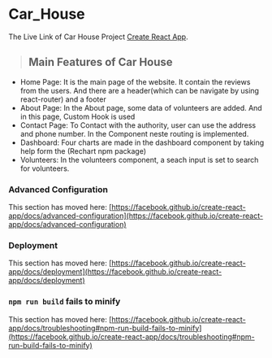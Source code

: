 # Car_House

The Live Link of Car House Project [Create React App](https://github.com/facebook/create-react-app).

> ## Main Features of Car House

- Home Page: 
  It is the main page of the website. It contain the reviews from the users. And there are a header(which can be navigate by using react-router) and a footer 
- About Page: 
  In the About page, some data of volunteers are added. And in this page, Custom Hook is used
- Contact Page:
  To Contact with the authority, user can use the address and phone number. In the Component neste routing is implemented.
- Dashboard:
  Four charts are made in the dashboard component by taking help form the (Rechart npm package)
- Volunteers:
  In the volunteers component, a seach input is set to search for volunteers.


### Advanced Configuration

This section has moved here: [https://facebook.github.io/create-react-app/docs/advanced-configuration](https://facebook.github.io/create-react-app/docs/advanced-configuration)

### Deployment

This section has moved here: [https://facebook.github.io/create-react-app/docs/deployment](https://facebook.github.io/create-react-app/docs/deployment)

### `npm run build` fails to minify

This section has moved here: [https://facebook.github.io/create-react-app/docs/troubleshooting#npm-run-build-fails-to-minify](https://facebook.github.io/create-react-app/docs/troubleshooting#npm-run-build-fails-to-minify)
